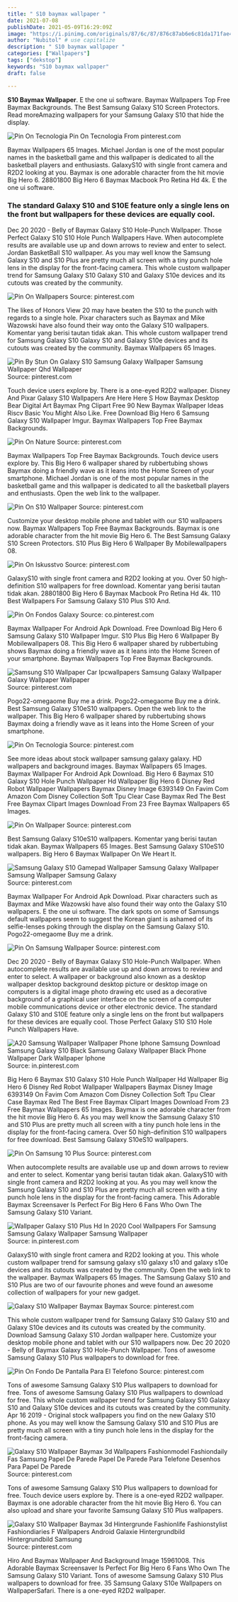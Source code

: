 ```yaml
---
title: " S10 baymax wallpaper "
date: 2021-07-08
publishDate: 2021-05-09T16:29:09Z
image: "https://i.pinimg.com/originals/87/6c/87/876c87ab6e6c81da171fae42802e90b6.jpg"
author: "Nubitol" # use capitalize
description: " S10 baymax wallpaper "
categories: ["Wallpapers"]
tags: ["dekstop"]
keywords: "S10 baymax wallpaper"
draft: false

---
```



**S10 Baymax Wallpaper**. E the one ui software. Baymax Wallpapers Top Free Baymax Backgrounds. The Best Samsung Galaxy S10 Screen Protectors. Read moreAmazing wallpapers for your Samsung Galaxy S10 that hide the display.

![Pin On Tecnologia](https://i.pinimg.com/736x/aa/93/c2/aa93c2439e1b3f79286cf895e45d39a7.jpg "Pin On Tecnologia")
Pin On Tecnologia From pinterest.com


Baymax Wallpapers 65 Images. Michael Jordan is one of the most popular names in the basketball game and this wallpaper is dedicated to all the basketball players and enthusiasts. GalaxyS10 with single front camera and R2D2 looking at you. Baymax is one adorable character from the hit movie Big Hero 6. 28801800 Big Hero 6 Baymax Macbook Pro Retina Hd 4k. E the one ui software.

### The standard Galaxy S10 and S10E feature only a single lens on the front but wallpapers for these devices are equally cool.

Dec 20 2020 - Belly of Baymax Galaxy S10 Hole-Punch Wallpaper. Those Perfect Galaxy S10 S10 Hole Punch Wallpapers Have. When autocomplete results are available use up and down arrows to review and enter to select. Jordan BasketBall S10 wallpaper. As you may well know the Samsung Galaxy S10 and S10 Plus are pretty much all screen with a tiny punch hole lens in the display for the front-facing camera. This whole custom wallpaper trend for Samsung Galaxy S10 Galaxy S10 and Galaxy S10e devices and its cutouts was created by the community.


![Pin On Wallpapers](https://i.pinimg.com/236x/bd/3e/a4/bd3ea473420dc54d040525ebb8bfe507.jpg "Pin On Wallpapers")
Source: pinterest.com

The likes of Honors View 20 may have beaten the S10 to the punch with regards to a single hole. Pixar characters such as Baymax and Mike Wazowski have also found their way onto the Galaxy S10 wallpapers. Komentar yang berisi tautan tidak akan. This whole custom wallpaper trend for Samsung Galaxy S10 Galaxy S10 and Galaxy S10e devices and its cutouts was created by the community. Baymax Wallpapers 65 Images.

![Pin By Stun On Galaxy S10 Samsung Galaxy Wallpaper Samsung Wallpaper Qhd Wallpaper](https://i.pinimg.com/originals/f0/ce/9f/f0ce9f9cf0c8b74ec54e0734ae33240a.jpg "Pin By Stun On Galaxy S10 Samsung Galaxy Wallpaper Samsung Wallpaper Qhd Wallpaper")
Source: pinterest.com

Touch device users explore by. There is a one-eyed R2D2 wallpaper. Disney And Pixar Galaxy S10 Wallpapers Are Here Here S How Baymax Desktop Bear Digital Art Baymax Png Clipart Free 90 New Baymax Wallpaper Ideas Riscv Basic You Might Also Like. Free Download Big Hero 6 Samsung Galaxy S10 Wallpaper Imgur. Baymax Wallpapers Top Free Baymax Backgrounds.

![Pin On Nature](https://i.pinimg.com/originals/ae/af/20/aeaf20ef00734c6af5d822dbfb08c978.jpg "Pin On Nature")
Source: pinterest.com

Baymax Wallpapers Top Free Baymax Backgrounds. Touch device users explore by. This Big Hero 6 wallpaper shared by rubbertubing shows Baymax doing a friendly wave as it leans into the Home Screen of your smartphone. Michael Jordan is one of the most popular names in the basketball game and this wallpaper is dedicated to all the basketball players and enthusiasts. Open the web link to the wallpaper.

![Pin On S10 Wallpaper](https://i.pinimg.com/736x/9d/7b/db/9d7bdb73d84c2506de5e9e9845d27c82.jpg "Pin On S10 Wallpaper")
Source: pinterest.com

Customize your desktop mobile phone and tablet with our S10 wallpapers now. Baymax Wallpapers Top Free Baymax Backgrounds. Baymax is one adorable character from the hit movie Big Hero 6. The Best Samsung Galaxy S10 Screen Protectors. S10 Plus Big Hero 6 Wallpaper By Mobilewallpapers 08.

![Pin On Iskusstvo](https://i.pinimg.com/474x/52/8d/ad/528dad39efa4c9fee219eabe49ba9ac2.jpg "Pin On Iskusstvo")
Source: pinterest.com

GalaxyS10 with single front camera and R2D2 looking at you. Over 50 high-definition S10 wallpapers for free download. Komentar yang berisi tautan tidak akan. 28801800 Big Hero 6 Baymax Macbook Pro Retina Hd 4k. 110 Best Wallpapers For Samsung Galaxy S10 Plus S10 And.

![Pin On Fondos Galaxy](https://i.pinimg.com/originals/2b/cc/95/2bcc952e881d3df86c32e5ed5b3329ac.jpg "Pin On Fondos Galaxy")
Source: co.pinterest.com

Baymax Wallpaper For Android Apk Download. Free Download Big Hero 6 Samsung Galaxy S10 Wallpaper Imgur. S10 Plus Big Hero 6 Wallpaper By Mobilewallpapers 08. This Big Hero 6 wallpaper shared by rubbertubing shows Baymax doing a friendly wave as it leans into the Home Screen of your smartphone. Baymax Wallpapers Top Free Baymax Backgrounds.

![Samsung S10 Wallpaper Car Ipcwallpapers Samsung Galaxy Wallpaper Galaxy Wallpaper Wallpaper](https://i.pinimg.com/originals/e5/64/43/e56443da5fa0b3b5b11e2a72cf445ef6.jpg "Samsung S10 Wallpaper Car Ipcwallpapers Samsung Galaxy Wallpaper Galaxy Wallpaper Wallpaper")
Source: pinterest.com

Pogo22-omegaome Buy me a drink. Pogo22-omegaome Buy me a drink. Best Samsung Galaxy S10eS10 wallpapers. Open the web link to the wallpaper. This Big Hero 6 wallpaper shared by rubbertubing shows Baymax doing a friendly wave as it leans into the Home Screen of your smartphone.

![Pin On Tecnologia](https://i.pinimg.com/736x/aa/93/c2/aa93c2439e1b3f79286cf895e45d39a7.jpg "Pin On Tecnologia")
Source: pinterest.com

See more ideas about stock wallpaper samsung galaxy galaxy. HD wallpapers and background images. Baymax Wallpapers 65 Images. Baymax Wallpaper For Android Apk Download. Big Hero 6 Baymax S10 Galaxy S10 Hole Punch Wallpaper Hd Wallpaper Big Hero 6 Disney Red Robot Wallpaper Wallpapers Baymax Disney Image 6393149 On Favim Com Amazon Com Disney Collection Soft Tpu Clear Case Baymax Red The Best Free Baymax Clipart Images Download From 23 Free Baymax Wallpapers 65 Images.

![Pin On Wallpaper](https://i.pinimg.com/564x/21/24/5d/21245daba3451cdefed18a66b510527e.jpg "Pin On Wallpaper")
Source: pinterest.com

Best Samsung Galaxy S10eS10 wallpapers. Komentar yang berisi tautan tidak akan. Baymax Wallpapers 65 Images. Best Samsung Galaxy S10eS10 wallpapers. Big Hero 6 Baymax Wallpaper On We Heart It.

![Samsung Galaxy S10 Gamepad Wallpaper Samsung Galaxy Wallpaper Samsung Wallpaper Samsung Galaxy](https://i.pinimg.com/564x/53/86/95/5386951fc84db754348821db8dd83cfc.jpg "Samsung Galaxy S10 Gamepad Wallpaper Samsung Galaxy Wallpaper Samsung Wallpaper Samsung Galaxy")
Source: pinterest.com

Baymax Wallpaper For Android Apk Download. Pixar characters such as Baymax and Mike Wazowski have also found their way onto the Galaxy S10 wallpapers. E the one ui software. The dark spots on some of Samsungs default wallpapers seem to suggest the Korean giant is ashamed of its selfie-lenses poking through the display on the Samsung Galaxy S10. Pogo22-omegaome Buy me a drink.

![Pin On Samsung Wallpaper](https://i.pinimg.com/originals/fa/28/14/fa28144922f6bc3ffd6c9fb947cd59ed.jpg "Pin On Samsung Wallpaper")
Source: pinterest.com

Dec 20 2020 - Belly of Baymax Galaxy S10 Hole-Punch Wallpaper. When autocomplete results are available use up and down arrows to review and enter to select. A wallpaper or background also known as a desktop wallpaper desktop background desktop picture or desktop image on computers is a digital image photo drawing etc used as a decorative background of a graphical user interface on the screen of a computer mobile communications device or other electronic device. The standard Galaxy S10 and S10E feature only a single lens on the front but wallpapers for these devices are equally cool. Those Perfect Galaxy S10 S10 Hole Punch Wallpapers Have.

![A20 Samsung Wallpaper Wallpaper Phone Iphone Samsung Download Samsung Galaxy S10 Black Samsung Galaxy Wallpaper Black Phone Wallpaper Dark Wallpaper Iphone](https://i.pinimg.com/564x/8f/a3/db/8fa3dbe2268ea9f74df77a5c67eed8fe.jpg "A20 Samsung Wallpaper Wallpaper Phone Iphone Samsung Download Samsung Galaxy S10 Black Samsung Galaxy Wallpaper Black Phone Wallpaper Dark Wallpaper Iphone")
Source: in.pinterest.com

Big Hero 6 Baymax S10 Galaxy S10 Hole Punch Wallpaper Hd Wallpaper Big Hero 6 Disney Red Robot Wallpaper Wallpapers Baymax Disney Image 6393149 On Favim Com Amazon Com Disney Collection Soft Tpu Clear Case Baymax Red The Best Free Baymax Clipart Images Download From 23 Free Baymax Wallpapers 65 Images. Baymax is one adorable character from the hit movie Big Hero 6. As you may well know the Samsung Galaxy S10 and S10 Plus are pretty much all screen with a tiny punch hole lens in the display for the front-facing camera. Over 50 high-definition S10 wallpapers for free download. Best Samsung Galaxy S10eS10 wallpapers.

![Pin On Samsung 10 Plus](https://i.pinimg.com/236x/b3/00/51/b30051ccdb385b1e15ec7c442d0def60.jpg "Pin On Samsung 10 Plus")
Source: pinterest.com

When autocomplete results are available use up and down arrows to review and enter to select. Komentar yang berisi tautan tidak akan. GalaxyS10 with single front camera and R2D2 looking at you. As you may well know the Samsung Galaxy S10 and S10 Plus are pretty much all screen with a tiny punch hole lens in the display for the front-facing camera. This Adorable Baymax Screensaver Is Perfect For Big Hero 6 Fans Who Own The Samsung Galaxy S10 Variant.

![Wallpaper Galaxy S10 Plus Hd In 2020 Cool Wallpapers For Samsung Samsung Galaxy Wallpaper Samsung Wallpaper](https://i.pinimg.com/originals/98/00/a0/9800a0645f5f7f212f99fe5acc78f9be.png "Wallpaper Galaxy S10 Plus Hd In 2020 Cool Wallpapers For Samsung Samsung Galaxy Wallpaper Samsung Wallpaper")
Source: in.pinterest.com

GalaxyS10 with single front camera and R2D2 looking at you. This whole custom wallpaper trend for samsung galaxy s10 galaxy s10 and galaxy s10e devices and its cutouts was created by the community. Open the web link to the wallpaper. Baymax Wallpapers 65 Images. The Samsung Galaxy S10 and S10 Plus are two of our favourite phones and weve found an awesome collection of wallpapers for your new gadget.

![Galaxy S10 Wallpaper Baymax Baymax](https://i.pinimg.com/originals/24/68/51/2468516848df2944469338c9760aabeb.png "Galaxy S10 Wallpaper Baymax Baymax")
Source: pinterest.com

This whole custom wallpaper trend for Samsung Galaxy S10 Galaxy S10 and Galaxy S10e devices and its cutouts was created by the community. Download Samsung Galaxy S10 Jordan wallpaper here. Customize your desktop mobile phone and tablet with our S10 wallpapers now. Dec 20 2020 - Belly of Baymax Galaxy S10 Hole-Punch Wallpaper. Tons of awesome Samsung Galaxy S10 Plus wallpapers to download for free.

![Pin On Fondo De Pantalla Para El Telefono](https://i.pinimg.com/736x/99/55/9d/99559dd36bdacf979c86f35296ad6683.jpg "Pin On Fondo De Pantalla Para El Telefono")
Source: pinterest.com

Tons of awesome Samsung Galaxy S10 Plus wallpapers to download for free. Tons of awesome Samsung Galaxy S10 Plus wallpapers to download for free. This whole custom wallpaper trend for Samsung Galaxy S10 Galaxy S10 and Galaxy S10e devices and its cutouts was created by the community. Apr 16 2019 - Original stock wallpapers you find on the new Galaxy S10 phone. As you may well know the Samsung Galaxy S10 and S10 Plus are pretty much all screen with a tiny punch hole lens in the display for the front-facing camera.

![Galaxy S10 Wallpaper Baymax 3d Wallpapers Fashionmodel Fashiondaily Fas Samsung Papel De Parede Papel De Parede Para Telefone Desenhos Para Papel De Parede](https://i.pinimg.com/736x/d7/2d/6d/d72d6d2b19d4d320f7a795014ed48467.jpg "Galaxy S10 Wallpaper Baymax 3d Wallpapers Fashionmodel Fashiondaily Fas Samsung Papel De Parede Papel De Parede Para Telefone Desenhos Para Papel De Parede")
Source: pinterest.com

Tons of awesome Samsung Galaxy S10 Plus wallpapers to download for free. Touch device users explore by. There is a one-eyed R2D2 wallpaper. Baymax is one adorable character from the hit movie Big Hero 6. You can also upload and share your favorite Samsung Galaxy S10 Plus wallpapers.

![Galaxy S10 Wallpaper Baymax 3d Hintergrunde Fashionlife Fashionstylist Fashiondiaries F Wallpapers Android Galaxie Hintergrundbild Hintergrundbild Samsung](https://i.pinimg.com/originals/87/6c/87/876c87ab6e6c81da171fae42802e90b6.jpg "Galaxy S10 Wallpaper Baymax 3d Hintergrunde Fashionlife Fashionstylist Fashiondiaries F Wallpapers Android Galaxie Hintergrundbild Hintergrundbild Samsung")
Source: pinterest.com

Hiro And Baymax Wallpaper And Background Image 15961008. This Adorable Baymax Screensaver Is Perfect For Big Hero 6 Fans Who Own The Samsung Galaxy S10 Variant. Tons of awesome Samsung Galaxy S10 Plus wallpapers to download for free. 35 Samsung Galaxy S10e Wallpapers on WallpaperSafari. There is a one-eyed R2D2 wallpaper.

